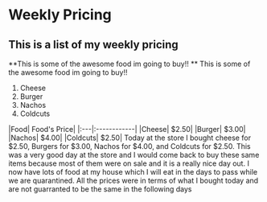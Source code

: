 # Weekly Pricing
## This is a list of my weekly pricing
**This is some of the awesome food im going to buy!! ** This is some of the awesome food im going to buy!!
<ol>
  <li> Cheese </li>
  <li> Burger </li>
  <li> Nachos </li>
  <li> Coldcuts </li>
  </ol>
|Food| Food's Price|
|:---|:------------|
|Cheese| $2.50|
|Burger| $3.00|
|Nachos| $4.00|
|Coldcuts| $2.50|
Today at the store I bought cheese for $2.50, Burgers for $3.00, Nachos for $4.00, and Coldcuts for $2.50. This was a very good day at the store and I would come back to buy these same items because most of them were on sale and it is a really nice day out. I now have lots of food at my house which I will eat in the days to pass while we are quarantined. All the prices were in terms of what I bought today and are not guarranted to be the same in the following days
